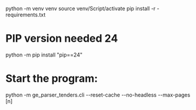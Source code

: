 python -m venv venv
source venv/Script/activate
pip install -r -requirements.txt
# PIP version needed 24
python -m pip install "pip==24" 
# Start the program:
python -m ge_parser_tenders.cli --reset-cache --no-headless --max-pages [n]